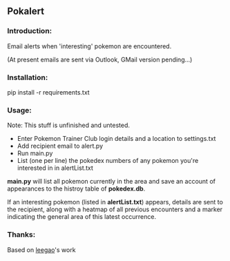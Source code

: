 ## Pokalert
### Introduction:
Email alerts when 'interesting' pokemon are encountered.

(At present emails are sent via Outlook, GMail version pending...)

### Installation:
pip install -r requirements.txt

### Usage:
Note: This stuff is unfinished and untested.
* Enter Pokemon Trainer Club login details and a location to settings.txt
* Add recipient email to alert.py
* Run main.py
* List (one per line) the pokedex numbers of any pokemon you're interested in in alertList.txt

**main.py** will list all pokemon currently in the area and save an account of appearances to the histroy table of **pokedex.db**.

If an interesting pokemon (listed in **alertList.txt**) appears, details are sent to the recipient, along with a heatmap of all previous encounters and a marker indicating the general area of this latest occurrence.

### Thanks:
Based on [leegao](https://github.com/leegao/pokemongo-api-demo/tree/master)'s work
